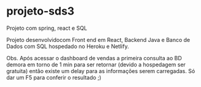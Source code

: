 # projeto-sds3
Projeto com spring, react e SQL

Projeto desenvolvidocom Front end em React, Backend Java e Banco de Dados com SQL hospedado no Heroku e Netlify.

Obs. Após acessar o dashboard de vendas a primeira consulta ao BD demora em torno de 1 min para ser retornar (devido a hospedagem ser gratuita) então existe um delay para as informações serem carregadas. Só dar um F5 para conferir o resultado ;)

